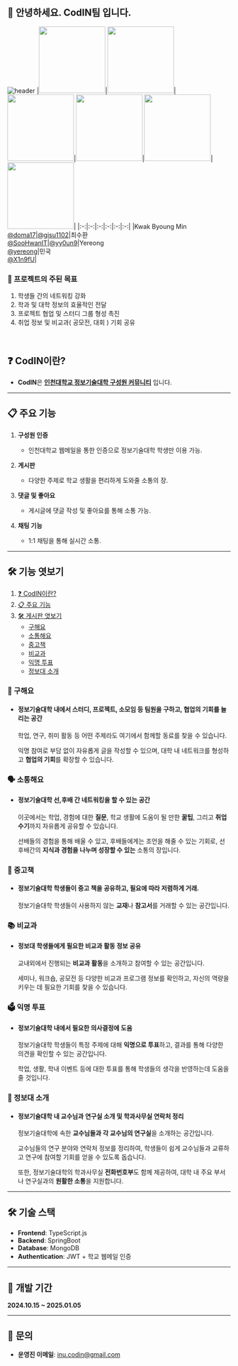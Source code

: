 ## 🙌 안녕하세요. CodIN팀 입니다.
![header](https://readme-decorate.vercel.app/api/get?type=fadein&text=++Code+INU%2C+Code+in%28%EC%BD%94%EB%93%9C+%EC%95%88%EC%9D%98%29%2C+Code+%E4%BA%BA+%28%EC%BD%94%EB%94%A9%ED%95%98%EB%8A%94+%EC%82%AC%EB%9E%8C%EB%93%A4%29&width=900&height=98&fontSize=32&fontWeight=800&useGradient=false&fontColor=%230091ff&backgroundColor=%23ffffff&gradientColor1=&gradientColor2=)
|<img src="https://avatars.githubusercontent.com/u/67214970?v=4" width="150" height="150"/>|<img src="https://avatars.githubusercontent.com/u/76506573?v=4" width="150" height="150"/>|<img src="https://avatars.githubusercontent.com/u/32871806?v=4" width="150" height="150"/>|<img src="https://avatars.githubusercontent.com/u/122799096?v=4" width="150" height="150"/>|<img src="https://avatars.githubusercontent.com/u/162969032?v=4" width="150" height="150"/>|<img src="https://avatars.githubusercontent.com/u/121088189?v=4" width="150" height="150"/>|
|:-:|:-:|:-:|:-:|:-:|:-:|
|Kwak Byoung Min<br/>[@doma17](https://github.com/doma17)|[@gisu1102](https://github.com/gisu1102)|최수환<br/>[@SooHwanIT](https://github.com/SooHwanIT)|[@yy0un9](https://github.com/yy0un9)|Yereong<br/>[@yereong](https://github.com/yereong)|민국<br/>[@X1n9fU](https://github.com/X1n9fU)|



### 📌 프로젝트의 주된 목표

1. 학생들 간의 네트워킹 강화
2. 학과 및 대학 정보의 효율적인 전달
3. 프로젝트 협업 및 스터디 그룹 형성 촉진
4. 취업 정보 및 비교과( 공모전, 대회 ) 기회 공유

<br>

## ❓ CodIN이란?   
- **CodIN**은 **<u>인천대학교 정보기술대학 구성원 커뮤니티</u>** 입니다.   

---

## 📋 주요 기능  
1. **구성원 인증**  
   - 인천대학교 웹메일을 통한 인증으로 정보기술대학 학생만 이용 가능.

2. **게시판**  
   - 다양한 주제로 학교 생활을 편리하게 도와줄 소통의 장.

3. **댓글 및 좋아요**  
   - 게시글에 댓글 작성 및 좋아요를 통해 소통 가능.

4. **채팅 기능**  
   - 1:1 채팅을 통해 실시간 소통.

---

## 🛠 기능 엿보기    

1. [❓ CodIN이란?](#-codin이란)
2. [📋 주요 기능](#-주요-기능)
3. [🛠 게시판 엿보기](#-기능-엿보기)
    - [구해요](#구해요)   
    - [소통해요](#소통해요)   
    - [중고책](#중고책)   
    - [비교과](#비교과)   
    - [익명 투표](#익명-투표)   
    - [정보대 소개](#정보대-소개) 

### 🤚 구해요  
- #### 정보기술대학 내에서 스터디, 프로젝트, 소모임  등 팀원을 구하고, 협업의 기회를 늘리는 공간

  학업, 연구, 취미 활동 등 어떤 주제라도 여기에서 함께할 동료를 찾을 수 있습니다. 

  익명 참여로 부담 없이 자유롭게 글을 작성할 수 있으며, 대학 내 네트워크를 형성하고 **협업의 기회**를 확장할 수 있습니다.

### 🗣️ 소통해요  
- #### 정보기술대학 **선,후배 간 네트워킹**을 할 수 있는 공간

  이곳에서는 학업, 경험에 대한 **질문**, 학교 생활에 도움이 될 만한 **꿀팁**, 그리고 **취업수기**까지 자유롭게 공유할 수 있습니다. 

  선배들의 경험을 통해 배울 수 있고, 후배들에게는 조언을 해줄 수 있는 기회로, 선후배간의 **지식과 경험을 나누며 성장할 수 있는** 소통의 장입니다.

### 📖 중고책  
- #### 정보기술대학 학생들이 **중고 책**을 공유하고, 필요에 따라 저렴하게 거래.

  정보기술대학 학생들이 사용하지 않는 **교재**나 **참고서**를 거래할 수 있는 공간입니다. 

### 📚 비교과  
- #### **정보대 학생들에게 필요한 비교과 활동 정보 공유**

  교내외에서 진행되는 **비교과 활동**을 소개하고 참여할 수 있는 공간입니다. 

  세미나, 워크숍, 공모전 등 다양한 비교과 프로그램 정보를 확인하고, 자신의 역량을 키우는 데 필요한 기회를 찾을 수 있습니다. 

### 🗳️ 익명 투표  
- #### 정보기술대학 내에서 필요한 의사결정에 도움

  정보기술대학 학생들이 특정 주제에 대해 **익명으로 투표**하고, 결과를 통해 다양한 의견을 확인할 수 있는 공간입니다. 

  학업, 생활, 학내 이벤트 등에 대한 투표를 통해 학생들의 생각을 반영하는데 도움을 줄 것입니다.

### 🏫 정보대 소개  
- #### 정보기술대학 내 **교수님과 연구실** 소개 및 학과사무실 연락처 정리

  정보기술대학에 속한 **교수님들과 각 교수님의 연구실**을 소개하는 공간입니다. 

  교수님들의 연구 분야와 연락처 정보를 정리하여, 학생들이 쉽게 교수님들과 교류하고 연구에 참여할 기회를 얻을 수 있도록 돕습니다. 

  또한, 정보기술대학의 학과사무실 **전화번호부**도 함께 제공하여, 대학 내 주요 부서나 연구실과의 **원활한 소통**을 지원합니다.

---

## 🛠️ 기술 스택  
- **Frontend**: TypeScript.js
- **Backend**: SpringBoot
- **Database**: MongoDB
- **Authentication**: JWT + 학교 웹메일 인증

---

## 📅 개발 기간
**2024.10.15 ~ 2025.01.05**

---

## 📧 문의  
- **운영진 이메일**:  inu.codin@gmail.com
